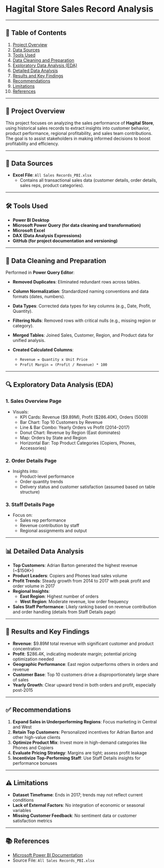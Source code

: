 # **Hagital Store Sales Record Analysis**
---
## 📑 Table of Contents

1. [Project Overview](#project-overview)
2. [Data Sources](#data-sources)
3. [Tools Used](#tools-used)
4. [Data Cleaning and Preparation](#data-cleaning-and-preparation)
5. [Exploratory Data Analysis (EDA)](#exploratory-data-analysis-eda)
6. [Detailed Data Analysis](#detailed-data-analysis)
7. [Results and Key Findings](#results-and-key-findings)
8. [Recommendations](#recommendations)
9. [Limitations](#limitations)
10. [References](#references)

---

## 🧩 Project Overview

This project focuses on analyzing the sales performance of **Hagital Store**, using historical sales records to extract insights into customer behavior, product performance, regional profitability, and sales team contributions. The goal is to assist stakeholders in making informed decisions to boost profitability and efficiency.

---

## 📂 Data Sources

* **Excel File**: `All Sales Records_PBI.xlsx`
  * Contains all transactional sales data (customer details, order details, sales reps, product categories).
---

## 🛠 Tools Used

* **Power BI Desktop**
* **Microsoft Power Query (for data cleaning and transformation)**
* **Microsoft Excel**
* **DAX (Data Analysis Expressions)**
* **GitHub (for project documentation and versioning)**

---

## 🧹 Data Cleaning and Preparation

Performed in **Power Query Editor**:
* **Removed Duplicates**: Eliminated redundant rows across tables.
* **Column Normalization**: Standardized naming conventions and data formats (dates, numbers).
* **Data Types**: Corrected data types for key columns (e.g., Date, Profit, Quantity).
* **Filtering Nulls**: Removed rows with critical nulls (e.g., missing region or category).
* **Merged Tables**: Joined Sales, Customer, Region, and Product data for unified analysis.
* **Created Calculated Columns**:

  * `Revenue = Quantity x Unit Price`
  * `Profit Margin = (Profit / Revenue) * 100`

---

## 🔍 Exploratory Data Analysis (EDA)

### 1. **Sales Overview Page**
* Visuals:
  * KPI Cards: Revenue (\$9.89M), Profit (\$286.40K), Orders (5009)
  * Bar Chart: Top 10 Customers by Revenue
  * Line & Bar Combo: Yearly Orders vs Profit (2014–2017)
  * Donut Chart: Revenue by Region (East dominates)
  * Map: Orders by State and Region
  * Horizontal Bar: Top Product Categories (Copiers, Phones, Accessories)

### 2. **Order Details Page**
* Insights into:
  * Product-level performance
  * Order quantity trends
  * Delivery status and customer satisfaction (assumed based on table structure)

### 3. **Staff Details Page**
* Focus on:
  * Sales rep performance
  * Revenue contribution by staff
  * Regional assignments and output

---

## 📊 Detailed Data Analysis

* **Top Customers**: Adrian Barton generated the highest revenue (\~\$150K+)
* **Product Leaders**: Copiers and Phones lead sales volume
* **Profit Trends**: Steady growth from 2014 to 2017 with peak profit and order volume in 2017
* **Regional Insights**:
  * **East Region**: Highest number of orders
  * **West Region**: Moderate revenue, low order frequency
* **Sales Staff Performance**: Likely ranking based on revenue contribution and order handling (details from Staff Details page)

---

## 🧾 Results and Key Findings

* **Revenue**: \$9.89M total revenue with significant customer and product concentration
* **Profit**: \$286.4K, indicating moderate margin; potential pricing optimization needed
* **Geographic Performance**: East region outperforms others in orders and revenue
* **Customer Base**: Top 10 customers drive a disproportionately large share of sales
* **Yearly Growth**: Clear upward trend in both orders and profit, especially post-2015

---

## ✅ Recommendations

1. **Expand Sales in Underperforming Regions**: Focus marketing in Central and West
2. **Retain Top Customers**: Personalized incentives for Adrian Barton and other high-value clients
3. **Optimize Product Mix**: Invest more in high-demand categories like Phones and Copiers
4. **Evaluate Pricing Strategy**: Margins are tight; assess profit leakage
5. **Incentivize Top-Performing Staff**: Use Staff Details insights for performance bonuses

---

## ⚠️ Limitations

* **Dataset Timeframe**: Ends in 2017; trends may not reflect current conditions
* **Lack of External Factors**: No integration of economic or seasonal variables
* **Missing Customer Feedback**: No sentiment data or customer satisfaction metrics

---

## 📚 References

* [Microsoft Power BI Documentation](https://docs.microsoft.com/en-us/power-bi/)
* Source File: `All Sales Records_PBI.xlsx`
